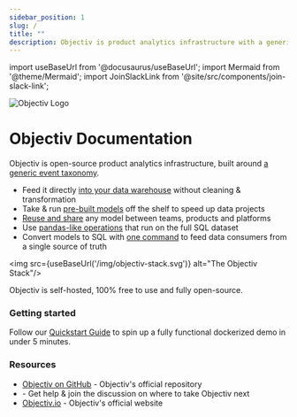 ```yaml
---
sidebar_position: 1
slug: /
title: ""
description: Objectiv is product analytics infrastructure with a generic event taxonomy. Capture validated user behavior data straight into your data warehouse, and speed up product analytics projects with pre-built and reusable models.
---
```


import useBaseUrl from '@docusaurus/useBaseUrl';
import Mermaid from '@theme/Mermaid';
import JoinSlackLink from '@site/src/components/join-slack-link';

![Objectiv Logo](/img/logo-objectiv-large.svg "Objectiv Documentation")

# Objectiv Documentation

Objectiv is open-source product analytics infrastructure, built around [a generic event taxonomy](/taxonomy/introduction.md).

* Feed it directly [into your data warehouse](./tracking/backend/introduction.md) without cleaning & transformation
* Take & run [pre-built models](./modeling/open-model-hub/index.mdx) off the shelf to speed up data projects
* [Reuse and share](/taxonomy/introduction.md) any model between teams, products and platforms
* Use [pandas-like operations](/modeling/bach/index.mdx) that run on the full SQL dataset
* Convert models to SQL with [one command](/modeling/bach/api-reference/DataFrame/bach.DataFrame.view_sql.mdx) to feed data consumers from a single source of truth

<img src={useBaseUrl('/img/objectiv-stack.svg')} alt="The Objectiv Stack"/>

Objectiv is self-hosted, 100% free to use and fully open-source. 


### Getting started

Follow our [Quickstart Guide](/home/quickstart-guide.md) to spin up a fully functional dockerized demo in under 5 minutes.

### Resources

* [Objectiv on GitHub](https://github.com/objectiv/objectiv-analytics) - Objectiv's official repository
* <JoinSlackLink linkText='Objectiv on Slack' /> - Get help & join the discussion on where to take Objectiv next
* [Objectiv.io](https://objectiv.io) - Objectiv's official website
